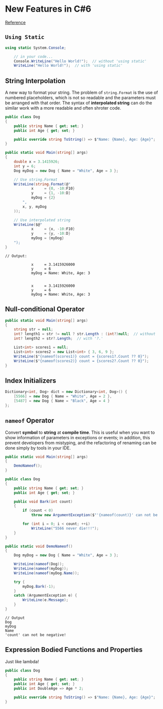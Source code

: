 # New Features in C#6
[Reference](https://blogs.msdn.microsoft.com/csharpfaq/2014/11/20/new-features-in-c-6/)

## `Using Static`
```csharp
using static System.Console;

    // in your code...
    Console.WriteLine("Hello World!");  // without 'using static'
    WriteLine("Hello World!");  // with 'using static'
```

## String Interpolation
A new way to format your string. The problem of `string.Format` is the use of numbered placeholders, which is not so readable and the parameters must be arranged with that order. The syntax of **interpolated string** can do the similar work with a more readable and often shroter code.

```csharp
public class Dog
{
    public string Name { get; set; }
    public int Age { get; set; }

    public override string ToString() => $"Name: {Name}, Age: {Age}";
}

public static void Main(string[] args)
{
    double x = 3.1415926;
    int y = 6;
    Dog myDog = new Dog { Name = "White", Age = 3 };

    // Use string.Format
    WriteLine(string.Format(@"
            x     = {0, -10:F10}
            y     = {1, -10:D}
            myDog = {2}
        ",
        x, y, myDog
    ));

    // Use interpolated string
    WriteLine($@"
            x     = {x, -10:F10}
            y     = {y, -10:D}
            myDog = {myDog}
    ");
}
```
```
// Output:

            x     = 3.1415926000
            y     = 6
            myDog = Name: White, Age: 3


            x     = 3.1415926000
            y     = 6
            myDog = Name: White, Age: 3

```

## Null-conditional Operator
```csharp
public static void Main(string[] args)
{
    string str = null;
    int? length1 = str != null ? str.Length : (int?)null;  // without '?.'
    int? length2 = str?.Length;  // with '?.'

    List<int> scores1 = null;
    List<int> scores2 = new List<int> { 3, 6, 9 };
    WriteLine($"{nameof(scores1)} count = {scores1?.Count ?? 0}");
    WriteLine($"{nameof(scores2)} count = {scores2?.Count ?? 0}");
}
```

## Index Initializers
```csharp
Dictionary<int, Dog> dict = new Dictionary<int, Dog>() {
    [5566] = new Dog { Name = "White", Age = 2 },
    [5487] = new Dog { Name = "Black", Age = 4 }
};
```

## `nameof` Operator
Convert **symbol** to **string** at **compile time**. This is useful when you want to show information of parameters in exceptions or events; in addition, this prevent developers from mistyping, and the refactoring of renaming can be done simply by tools in your IDE.

```csharp
public static void Main(string[] args)
{
    DemoNameof();
}

public class Dog
{
    public string Name { get; set; }
    public int Age { get; set; }

    public void Bark(int count)
    {
        if (count < 0)
            throw new ArgumentException($"'{nameof(count)}' can not be negative!");

        for (int i = 0; i < count; ++i)
            WriteLine("5566 never die!!!");
    }
}

public static void DemoNameof()
{
    Dog myDog = new Dog { Name = "White", Age = 3 };

    WriteLine(nameof(Dog));
    WriteLine(nameof(myDog));
    WriteLine(nameof(myDog.Name));

    try {
        myDog.Bark(-1);
    }
    catch (ArgumentException e) {
        WriteLine(e.Message);
    }
}
```
```
// Output
Dog
myDog
Name
'count' can not be negative!
```

## Expression Bodied Functions and Properties
Just like lambda!

```csharp
public class Dog
{
    public string Name { get; set; }
    public int Age { get; set; }
    public int DoubleAge => Age * 2;

    public override string ToString() => $"Name: {Name}, Age: {Age}";
}
```

